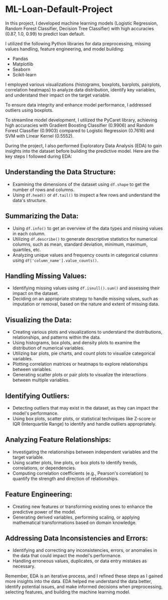 # ML-Loan-Default-Project

In this project, I developed machine learning models (Logistic Regression, Random Forest Classifier, Decision Tree Classifier) with high accuracies (0.87, 1.0, 0.99) to predict loan default. 

I utilized the following Python libraries for data preprocessing, missing values handling, feature engineering, and model building:
- Pandas
- Matplotlib
- Seaborn
- Scikit-learn

I employed various visualizations (histograms, boxplots, barplots, pairplots, correlation heatmaps) to analyze data distribution, identify key variables, and understand their impact on the target variable.

To ensure data integrity and enhance model performance, I addressed outliers using boxplots.

To streamline model development, I utilized the PyCaret library, achieving high accuracies with Gradient Boosting Classifier (0.9906) and Random Forest Classifier (0.9903) compared to Logistic Regression (0.7616) and SVM with Linear Kernel (0.5552).

During the project, I also performed Exploratory Data Analysis (EDA) to gain insights into the dataset before building the predictive model. Here are the key steps I followed during EDA:

## Understanding the Data Structure:
- Examining the dimensions of the dataset using `df.shape` to get the number of rows and columns.
- Using `df.head()` or `df.tail()` to inspect a few rows and understand the data's structure.

## Summarizing the Data:
- Using `df.info()` to get an overview of the data types and missing values in each column.
- Utilizing `df.describe()` to generate descriptive statistics for numerical columns, such as mean, standard deviation, minimum, maximum, quartiles, etc.
- Analyzing unique values and frequency counts in categorical columns using `df['column_name'].value_counts()`.

## Handling Missing Values:
- Identifying missing values using `df.isnull().sum()` and assessing their impact on the dataset.
- Deciding on an appropriate strategy to handle missing values, such as imputation or removal, based on the nature and extent of missing data.

## Visualizing the Data:
- Creating various plots and visualizations to understand the distributions, relationships, and patterns within the data.
- Using histograms, box plots, and density plots to examine the distribution of numerical variables.
- Utilizing bar plots, pie charts, and count plots to visualize categorical variables.
- Plotting correlation matrices or heatmaps to explore relationships between variables.
- Generating scatter plots or pair plots to visualize the interactions between multiple variables.

## Identifying Outliers:
- Detecting outliers that may exist in the dataset, as they can impact the model's performance.
- Using box plots, scatter plots, or statistical techniques like Z-score or IQR (Interquartile Range) to identify and handle outliers appropriately.

## Analyzing Feature Relationships:
- Investigating the relationships between independent variables and the target variable.
- Using scatter plots, line plots, or box plots to identify trends, correlations, or dependencies.
- Computing correlation coefficients (e.g., Pearson's correlation) to quantify the strength and direction of relationships.

## Feature Engineering:
- Creating new features or transforming existing ones to enhance the predictive power of the model.
- Generating derived variables, performing scaling, or applying mathematical transformations based on domain knowledge.

## Addressing Data Inconsistencies and Errors:
- Identifying and correcting any inconsistencies, errors, or anomalies in the data that could impact the model's performance.
- Handling erroneous values, duplicates, or data entry mistakes as necessary.

Remember, EDA is an iterative process, and I refined these steps as I gained more insights into the data. EDA helped me understand the data better, identify potential issues, and make informed decisions when preprocessing, selecting features, and building the machine learning model.
